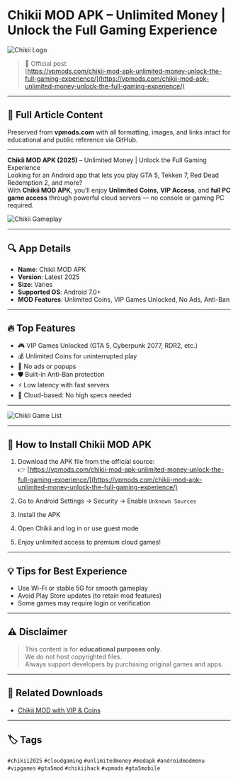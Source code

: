 # Chikii MOD APK – Unlimited Money | Unlock the Full Gaming Experience

![Chikii Logo](https://vpmods.com/wp-content/uploads/2025/06/Chikii-MOD-APK-for-Android-Safe-Download-Guide-VIP-Coins-Unlocked-150x150.png)

> 🔗 Official post:  
[https://vpmods.com/chikii-mod-apk-unlimited-money-unlock-the-full-gaming-experience/](https://vpmods.com/chikii-mod-apk-unlimited-money-unlock-the-full-gaming-experience/)

---

## 📝 Full Article Content

Preserved from **vpmods.com** with all formatting, images, and links intact for educational and public reference via GitHub.

---

**Chikii MOD APK (2025)** – Unlimited Money | Unlock the Full Gaming Experience  
Looking for an Android app that lets you play GTA 5, Tekken 7, Red Dead Redemption 2, and more?  
With **Chikii MOD APK**, you’ll enjoy **Unlimited Coins**, **VIP Access**, and **full PC game access** through powerful cloud servers — no console or gaming PC required.

![Chikii Gameplay](https://vpmods.com/chikii-mod-apk-v4-vip-unlocked-unlimited-coins/)

---

## 🔍 App Details

- **Name**: Chikii MOD APK  
- **Version**: Latest 2025  
- **Size**: Varies  
- **Supported OS**: Android 7.0+  
- **MOD Features**: Unlimited Coins, VIP Games Unlocked, No Ads, Anti-Ban

---

## 🔥 Top Features

- 🎮 VIP Games Unlocked (GTA 5, Cyberpunk 2077, RDR2, etc.)
- 💰 Unlimited Coins for uninterrupted play
- 🚫 No ads or popups
- 🛡️ Built-in Anti-Ban protection
- ⚡ Low latency with fast servers
- 📱 Cloud-based: No high specs needed

---

![Chikii Game List](https://vpmods.com/wp-content/uploads/2025/06/hq720.avif)

---

## 📲 How to Install Chikii MOD APK

1. Download the APK file from the official source:  
👉 [https://vpmods.com/chikii-mod-apk-unlimited-money-unlock-the-full-gaming-experience/](https://vpmods.com/chikii-mod-apk-unlimited-money-unlock-the-full-gaming-experience/)

2. Go to Android Settings → Security → Enable `Unknown Sources`  
3. Install the APK  
4. Open Chikii and log in or use guest mode  
5. Enjoy unlimited access to premium cloud games!

---

## 💡 Tips for Best Experience

- Use Wi-Fi or stable 5G for smooth gameplay  
- Avoid Play Store updates (to retain mod features)  
- Some games may require login or verification

---

## ⚠️ Disclaimer

> This content is for **educational purposes only**.  
> We do not host copyrighted files.  
> Always support developers by purchasing original games and apps.

---

## 🔗 Related Downloads

- [Chikii MOD with VIP & Coins](https://vpmods.com/chikii-mod-apk-unlimited-money-unlock-vip-and-coins-for-epic-cloud-gaming/)

---

## 🏷️ Tags

`#chikii2025` `#cloudgaming` `#unlimitedmoney` `#modapk` `#androidmodmenu` `#vipgames` `#gta5mod` `#chikiihack` `#vpmods` `#gta5mobile`
